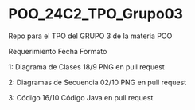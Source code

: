 # POO_24C2_TPO_Grupo03
Repo para el TPO del GRUPO 3 de la materia POO


Requerimiento               Fecha     Formato

1: Diagrama de Clases       18/9      PNG en pull request

2: Diagramas de Secuencia   02/10     PNG en pull request

3: Código                   16/10     Código Java en pull request
